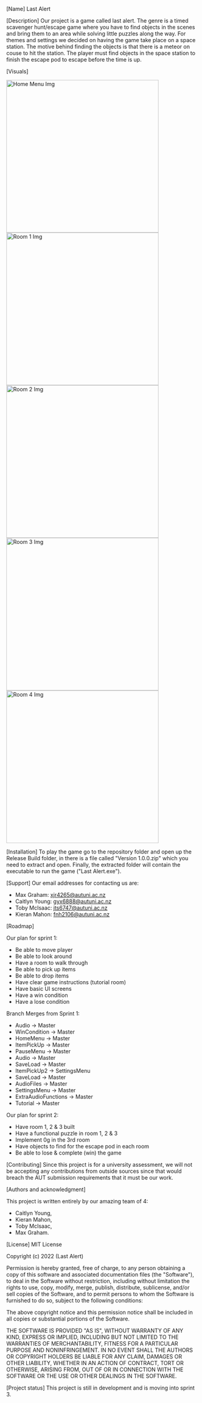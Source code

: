 [Name]
Last Alert

[Description]
Our project is a game called last alert. The genre is a timed scavenger hunt/escape game where you have to find objects in the scenes and bring them to an area while solving little puzzles along the way. For themes and settings we decided on having the game take place on a space station. The motive behind finding the objects is that there is a meteor on couse to hit the station. The player must find objects in the space station to finish the escape pod to escape before the time is up.

[Visuals]

<img width="400" alt="Home Menu Img" src="https://user-images.githubusercontent.com/84115726/197695774-ff2d1be2-58b2-4de6-8281-8814ad8df0f4.PNG">
<img width="400" alt="Room 1 Img" src="https://user-images.githubusercontent.com/84115726/197695858-f5bcad3b-2a37-48b5-be3b-fec009977c8c.PNG">
<img width="400" alt="Room 2 Img" src="https://user-images.githubusercontent.com/84115726/197695926-d6a96ad1-1c19-4ae1-bc99-35ae5994427f.PNG">
<img width="400" alt="Room 3 Img" src="https://user-images.githubusercontent.com/84115726/197695990-762411d1-e5df-4883-aa0d-695ef5914b80.PNG">
<img width="400" alt="Room 4 Img" src="https://user-images.githubusercontent.com/84115726/197696032-ceb729ba-f594-4ee1-9fe2-dc38cb13edfe.PNG">


[Installation]
To play the game go to the repository folder and open up the Release Build folder, in there is a file called "Version 1.0.0.zip" which you need to extract and open. Finally, the extracted folder will contain the executable to run the game ("Last Alert.exe").

[Support]
Our email addresses for contacting us are:
- Max Graham: xjr4265@autuni.ac.nz
- Caitlyn Young: gyx6888@autuni.ac.nz
- Toby McIsaac: jts6747@autuni.ac.nz
- Kieran Mahon: fnh2106@autuni.ac.nz

[Roadmap]

Our plan for sprint 1:
- Be able to move player
- Be able to look around
- Have a room to walk through
- Be able to pick up items
- Be able to drop items
- Have clear game instructions (tutorial room)
- Have basic UI screens
- Have a win condition
- Have a lose condition

Branch Merges from Sprint 1:
- Audio -> Master
- WinCondition -> Master
- HomeMenu -> Master
- ItemPickUp -> Master
- PauseMenu -> Master
- Audio -> Master
- SaveLoad -> Master
- ItemPickUp2 -> SettingsMenu
- SaveLoad -> Master
- AudioFiles -> Master
- SettingsMenu -> Master
- ExtraAudioFunctions -> Master
- Tutorial -> Master

Our plan for sprint 2:
- Have room 1, 2 & 3 built
- Have a functional puzzle in room 1, 2 & 3
- Implement 0g in the 3rd room
- Have objects to find for the escape pod in each room
- Be able to lose & complete (win) the game


[Contributing]
Since this project is for a university assessment, we will not be accepting any contributions from outside sources since that would breach the AUT submission requirements that it must be our work.

[Authors and acknowledgment]

This project is written entirely by our amazing team of 4:
- Caitlyn Young,
- Kieran Mahon,
- Toby McIsaac,
- Max Graham.

[License]
MIT License

Copyright (c) 2022 (Last Alert)

Permission is hereby granted, free of charge, to any person obtaining a copy
of this software and associated documentation files (the "Software"), to deal
in the Software without restriction, including without limitation the rights
to use, copy, modify, merge, publish, distribute, sublicense, and/or sell
copies of the Software, and to permit persons to whom the Software is
furnished to do so, subject to the following conditions:

The above copyright notice and this permission notice shall be included in all
copies or substantial portions of the Software.

THE SOFTWARE IS PROVIDED "AS IS", WITHOUT WARRANTY OF ANY KIND, EXPRESS OR
IMPLIED, INCLUDING BUT NOT LIMITED TO THE WARRANTIES OF MERCHANTABILITY,
FITNESS FOR A PARTICULAR PURPOSE AND NONINFRINGEMENT. IN NO EVENT SHALL THE
AUTHORS OR COPYRIGHT HOLDERS BE LIABLE FOR ANY CLAIM, DAMAGES OR OTHER
LIABILITY, WHETHER IN AN ACTION OF CONTRACT, TORT OR OTHERWISE, ARISING FROM,
OUT OF OR IN CONNECTION WITH THE SOFTWARE OR THE USE OR OTHER DEALINGS IN THE
SOFTWARE.

[Project status]
This project is still in development and is moving into sprint 3.
